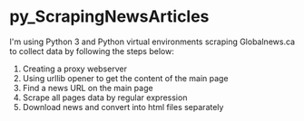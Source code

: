 # py_ScrapingNewsArticles

I'm using Python 3 and Python virtual environments scraping Globalnews.ca to collect data by following the steps below:
1. Creating a proxy webserver
2. Using urllib opener to get the content of the main page
3. Find a news URL on the main page
4. Scrape all pages data by regular expression
5. Download news and convert into html files separately 
